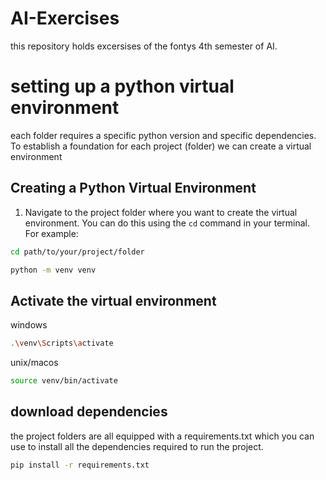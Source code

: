 # AI-Exercises

this repository holds excersises of the fontys 4th semester of AI.

# setting up a python virtual environment

each folder requires a specific python version and specific dependencies. To establish a foundation for each project (folder) we can create a virtual environment

## Creating a Python Virtual Environment

1. Navigate to the project folder where you want to create the virtual environment. You can do this using the `cd` command in your terminal. For example:

```bash
cd path/to/your/project/folder
```

```bash
python -m venv venv
```

## Activate the virtual environment

windows

```bash
.\venv\Scripts\activate
```

unix/macos

```bash
source venv/bin/activate
```

## download dependencies

the project folders are all equipped with a requirements.txt which you can use to install all the dependencies required to run the project.

```bash
pip install -r requirements.txt
```
